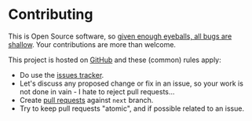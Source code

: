 # Contributing

This is Open Source software, so [given enough eyeballs, all bugs are shallow](https://en.wikipedia.org/wiki/Linus%27s_Law). Your contributions are more than welcome.

This project is hosted on [GitHub](https://githhub.com/ashual/plt/plt) and these (common) rules apply:

* Do use the [issues tracker](https://githhub.com/ashual/plt/plt/issues).
* Let's discuss any proposed change or fix in an issue, so your work is not done in vain - I hate to reject pull requests...
* Create [pull requests](https://githhub.com/ashual/plt/plt/pulls) against `next` branch.
* Try to keep pull requests "atomic", and if possible related to an issue.
